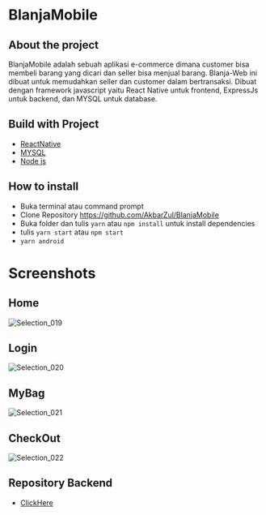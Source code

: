 # BlanjaMobile

## About the project

BlanjaMobile adalah sebuah aplikasi e-commerce dimana customer bisa membeli barang yang dicari dan seller bisa menjual barang. Blanja-Web ini dibuat untuk memudahkan seller dan customer dalam bertransaksi. Dibuat dengan framework javascript yaitu React Native untuk frontend, ExpressJs untuk backend, dan MYSQL untuk database.

## Build with Project
* [ReactNative](https://reactnative.dev/)
* [MYSQL](https://www.mysql.com/)
* [Node js](https://nodejs.org/en/)

## How to install
* Buka terminal atau command prompt
* Clone Repository https://github.com/AkbarZul/BlanjaMobile
* Buka folder dan tulis `yarn` atau `npm install` untuk install dependencies
* tulis `yarn start` atau `npm start`
* `yarn android`

# Screenshots
## Home
![Selection_019](https://user-images.githubusercontent.com/67698809/108764013-a4720200-7584-11eb-8fdf-745883a492e6.png)
## Login
![Selection_020](https://user-images.githubusercontent.com/67698809/108764058-afc52d80-7584-11eb-99ac-af133dc19e2a.png)
## MyBag
![Selection_021](https://user-images.githubusercontent.com/67698809/108764093-ba7fc280-7584-11eb-8d51-1610bc15766f.png)
## CheckOut
![Selection_022](https://user-images.githubusercontent.com/67698809/108764105-beabe000-7584-11eb-8369-7d1fd72a65ad.png)

## Repository Backend
* [ClickHere](https://github.com/AkbarZul/BlanjaAPI)